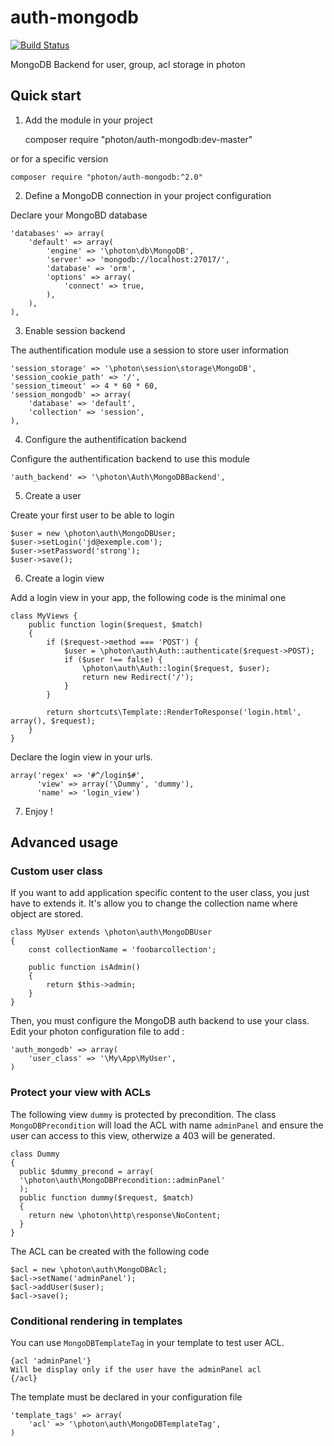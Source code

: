 # auth-mongodb


[![Build Status](https://travis-ci.org/photon/auth-mongodb.svg?branch=master)](https://travis-ci.org/photon/auth-mongodb)

MongoDB Backend for user, group, acl storage in photon

## Quick start


1) Add the module in your project

    composer require "photon/auth-mongodb:dev-master"

or for a specific version

    composer require "photon/auth-mongodb:^2.0"

2) Define a MongoDB connection in your project configuration

  Declare your MongoBD database

    'databases' => array(
        'default' => array(
            'engine' => '\photon\db\MongoDB',
            'server' => 'mongodb://localhost:27017/',
            'database' => 'orm',
            'options' => array(
                'connect' => true,
            ),
        ),
    ),

3) Enable session backend

  The authentification module use a session to store user information

    'session_storage' => '\photon\session\storage\MongoDB',
    'session_cookie_path' => '/',
    'session_timeout' => 4 * 60 * 60,
    'session_mongodb' => array(
        'database' => 'default',
        'collection' => 'session',
    ),

4) Configure the authentification backend

  Configure the authentification backend to use this module

    'auth_backend' => '\photon\Auth\MongoDBBackend',

5) Create a user

  Create your first user to be able to login

    $user = new \photon\auth\MongoDBUser;
    $user->setLogin('jd@exemple.com');
    $user->setPassword('strong');
    $user->save();

6) Create a login view

  Add a login view in your app, the following code is the minimal one

    class MyViews {
	    public function login($request, $match)
	    {
            if ($request->method === 'POST') {
                $user = \photon\auth\Auth::authenticate($request->POST);
                if ($user !== false) {
                    \photon\auth\Auth::login($request, $user);
                    return new Redirect('/');
                }
            }

		    return shortcuts\Template::RenderToResponse('login.html', array(), $request);
        }
    }

  Declare the login view in your urls.

    array('regex' => '#^/login$#',
          'view' => array('\Dummy', 'dummy'),
          'name' => 'login_view')

7) Enjoy !

## Advanced usage

### Custom user class

If you want to add application specific content to the user class, you just have to extends it.
It's allow you to change the collection name where object are stored.

    class MyUser extends \photon\auth\MongoDBUser
    {
        const collectionName = 'foobarcollection';

        public function isAdmin()
        {
            return $this->admin;
        }
    }

Then, you must configure the MongoDB auth backend to use your class. Edit your photon configuration file to add :

    'auth_mongodb' => array(
        'user_class' => '\My\App\MyUser',
    )

### Protect your view with ACLs

The following view `dummy` is protected by precondition.
The class `MongoDBPrecondition` will load the ACL with name `adminPanel` and ensure the user can access to this view, otherwize a 403 will be generated.

    class Dummy
    {
      public $dummy_precond = array(
      '\photon\auth\MongoDBPrecondition::adminPanel'
      );
      public function dummy($request, $match)
      {
        return new \photon\http\response\NoContent;
      }
    }

  The ACL can be created with the following code

    $acl = new \photon\auth\MongoDBAcl;
    $acl->setName('adminPanel');
    $acl->addUser($user);
    $acl->save();

### Conditional rendering in templates

  You can use `MongoDBTemplateTag` in your template to test user ACL.

    {acl 'adminPanel'}
    Will be display only if the user have the adminPanel acl
    {/acl}

  The template must be declared in your configuration file

    'template_tags' => array(
        'acl' => '\photon\auth\MongoDBTemplateTag',
    )
